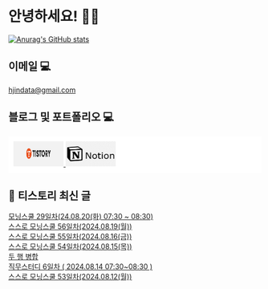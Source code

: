 # 안녕하세요! 🙋‍♂️

[![Anurag's GitHub stats](https://github-readme-stats.vercel.app/api?username=HGJin)](https://github.com/anuraghazra/github-readme-stats)
<!--
[![Top Langs](https://github-readme-stats.vercel.app/api/top-langs/?username=HGJin&layout=compact&hide=r,jupyter%20notebook,c%23&exclude_repo=roharui.github.io)](https://github.com/anuraghazra/github-readme-stats)
-->
<!--
## 이런 환경에 익숙해요✍🏼

## 언어

<p>
  <img alt="" src= "https://img.shields.io/badge/JavaScript-F7DF1E?style=flat-square&logo=JavaScript&logoColor=white"/> 
  <img alt="" src= "https://img.shields.io/badge/TypeScript-black?logo=typescript&logoColor=blue"/>
</p>
-->
## 이메일 💻

hjindata@gmail.com

## 블로그 및 포트폴리오 💻

<div style="display: flex; flex-direction: row;background-color: white;padding: 10px;">
    <div style="margin-right: 10px;">
        <a href="https://hjindata.tistory.com/">
            <img src="https://github.com/HGJin/tistory/blob/main/logo/tistory1.png?raw=true" width="100" height="50" />
        </a>
        <a href="https://adventurous-pamphlet-28c.notion.site/DA-Data-Analyst-d609592479e144c9ba8ea716122ef05c/">
            <img src="https://github.com/HGJin/tistory/blob/e35e6767cef7d139a31c75581ae47e5a76940263/logo/notion.png?raw=true" width="100" height="50" />
        </a>
    </div>
</div>

## 📝 티스토리 최신 글

<a href=https://hjindata.tistory.com/328>모닝스쿨 29일차(24.08.20(화) 07:30 ~ 08:30)</a></br><a href=https://hjindata.tistory.com/327>스스로 모닝스쿨 56일차(2024.08.19(월))</a></br><a href=https://hjindata.tistory.com/326>스스로 모닝스쿨 55일차(2024.08.16(금))</a></br><a href=https://hjindata.tistory.com/325>스스로 모닝스쿨 54일차(2024.08.15(목))</a></br><a href=https://hjindata.tistory.com/324>두 행 병합</a></br><a href=https://hjindata.tistory.com/323>직무스터디 6일차 ( 2024.08.14 07:30~08:30 )</a></br><a href=https://hjindata.tistory.com/321>스스로 모닝스쿨 53일차(2024.08.12(월))</a></br>
